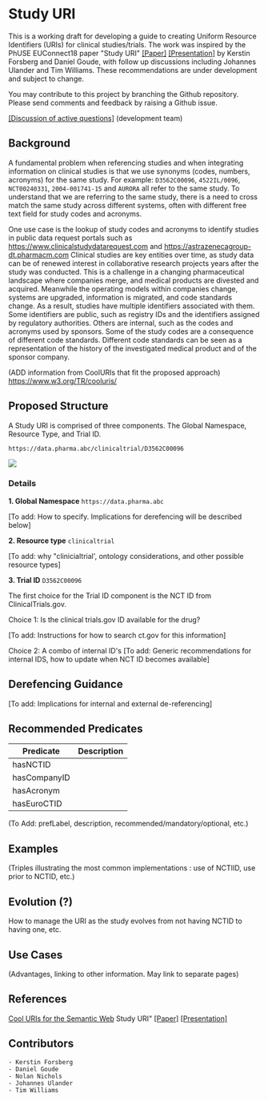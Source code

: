 # Study URI
This is a working draft for developing a guide to creating Uniform Resource
Identifiers (URIs) for clinical studies/trials. The work was inspired by the
PhUSE EUConnect18 paper "Study URI" [[Paper]](http://www.phusewiki.org/docs/Frankfut%20Connect%202018/TT/Papers/TT10-tt09-study-uri-19746.pdf) [[Presentation]](http://www.phusewiki.org/docs/Frankfut%20Connect%202018/TT/Presentations/TT10-tt09-study-uri-pub-19747.pdf) by Kerstin Forsberg
and Daniel Goude, with follow up discussions including Johannes Ulander and
Tim Williams. These recommendations are under development and subject to change.

You may contribute to this project by  branching the Github repository. Please
send comments and feedback by raising a Github issue.

[[Discussion of active questions]](StudyURI-questions.md)  (development team)

## Background
A fundamental problem when referencing studies and when integrating information
on clinical studies is that we use synonyms (codes, numbers, acronyms) for the
same study. For example: `D3562C00096`, `4522IL/0096`, `NCT00240331`, `2004-001741-15`
and `AURORA` all refer to the same study. To understand that we are referring to
the same study, there is a need to cross match the same study across different
systems, often with different free text field for study codes and acronyms.

One use case is the lookup of study codes and acronyms to identify studies in
public data request portals such as https://www.clinicalstudydatarequest.com
and https://astrazenecagroup-dt.pharmacm.com  Clinical studies are key entities
over time, as study data can be of renewed interest in collaborative research
projects years after the study was conducted. This is a challenge in a changing
pharmaceutical landscape where companies merge, and medical products are
divested and acquired. Meanwhile the operating models within companies change,
systems are upgraded, information is migrated, and code standards change. As a
result, studies have multiple identifiers associated with them. Some
identifiers are public, such as registry IDs and the identifiers assigned by
regulatory authorities. Others are internal, such as the codes and acronyms
used by sponsors. Some of the study codes are a consequence of different code
standards. Different code standards can be seen as a representation of the
history of the investigated medical product and of the sponsor company.

(ADD information from CoolURIs that fit the proposed approach)
https://www.w3.org/TR/cooluris/


## Proposed Structure
A Study URI is comprised of three components. The Global Namespace, Resource Type, and Trial ID.

`https://data.pharma.abc/clinicaltrial/D3562C00096`

![](https://github.com/phuse-org/LinkedDataEducation/blob/master/doc/images/StudyURIComponents.png)

### Details

**1. Global Namespace**  `https://data.pharma.abc`

[To add: How to specify. Implications for derefencing will be described below]

**2. Resource type**  `clinicaltrial`

[To add: why "clinicialtrial', ontology considerations, and other possible resource types]

**3. Trial ID**   `D3562C00096`

The first choice for the Trial ID component is the NCT ID from ClinicalTrials.gov.

Choice 1: Is the clinical trials.gov ID available for the drug?

 [To add: Instructions for how to search ct.gov for this information]

Choice 2: A combo of internal ID's 
[To add: Generic recommendations for internal IDS, how to update when NCT ID becomes available]


## Derefencing Guidance
[To add: Implications for internal and external de-referencing]


## Recommended Predicates
| Predicate     | Description   |
| ------------- |:-------------:|
| hasNCTID      |  |
| hasCompanyID  |  |
| hasAcronym    |  |
| hasEuroCTID   |  | 

(To Add: prefLabel, description, recommended/mandatory/optional,  etc.)

## Examples
(Triples illustrating the most common implementations : use of NCTIID, use prior to NCTID, etc.)

## Evolution (?)
How to manage the URI as the study evolves from not having NCTID to having one, etc.

## Use Cases
(Advantages, linking to other information. May link to separate pages)

## References
[Cool URIs for the Semantic Web](https://www.w3.org/TR/cooluris/)
Study URI" [[Paper]](http://www.phusewiki.org/docs/Frankfut%20Connect%202018/TT/Papers/TT10-tt09-study-uri-19746.pdf) [[Presentation]](http://www.phusewiki.org/docs/Frankfut%20Connect%202018/TT/Presentations/TT10-tt09-study-uri-pub-19747.pdf)

## Contributors
    - Kerstin Forsberg
    - Daniel Goude
    - Nolan Nichols
    - Johannes Ulander
    - Tim Williams

